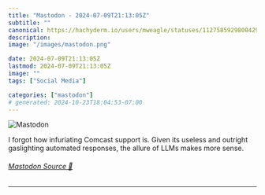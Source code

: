 ```yaml
---
title: "Mastodon - 2024-07-09T21:13:05Z"
subtitle: ""
canonical: https://hachyderm.io/users/mweagle/statuses/112758592980042935
description:
image: "/images/mastodon.png"

date: 2024-07-09T21:13:05Z
lastmod: 2024-07-09T21:13:05Z
image: ""
tags: ["Social Media"]

categories: ["mastodon"]
# generated: 2024-10-23T18:04:53-07:00
---
```

![Mastodon](/images/mastodon.png)

<p>I forgot how infuriating Comcast support is. Given its useless and outright gaslighting automated responses, the allure of LLMs makes more sense.</p>


###### [Mastodon Source 🐘](https://hachyderm.io/@mweagle/112758592980042935)

___
